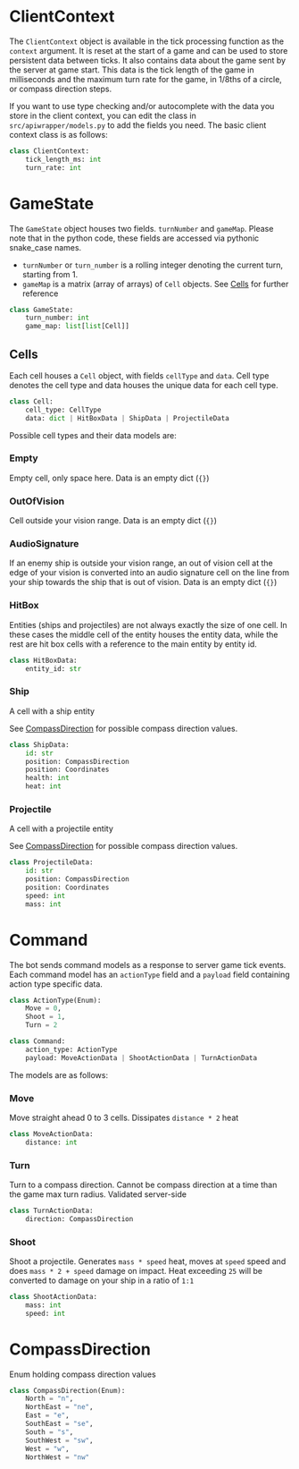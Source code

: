 # ClientContext

The `ClientContext` object is available in the tick processing function as the `context`
argument. It is reset at the start of a game and can be used to store persistent data
between ticks. It also contains data about the game sent by the server at game start.
This data is the tick length of the game in milliseconds and the maximum turn rate for
the game, in 1/8ths of a circle, or compass direction steps.

If you want to use type checking and/or autocomplete with the data you store in the client
context, you can edit the class in `src/apiwrapper/models.py` to add the fields you need.
The basic client context class is as follows:

```python
class ClientContext:
    tick_length_ms: int
    turn_rate: int
```

# GameState

The `GameState` object houses two fields. `turnNumber` and `gameMap`. Please note that
in the python code, these fields are accessed via pythonic snake_case names.

 - `turnNumber` or `turn_number` is a rolling integer denoting the current turn,
starting from 1.
 - `gameMap` is a matrix (array of arrays) of `Cell` objects. See [Cells](#cells) for
further reference

```python
class GameState:
    turn_number: int
    game_map: list[list[Cell]]
```

## Cells

Each cell houses a `Cell` object, with fields `cellType` and `data`. Cell type denotes
the cell type and data houses the unique data for each cell type. 

```python
class Cell:
    cell_type: CellType
    data: dict | HitBoxData | ShipData | ProjectileData
```

Possible cell types and their data models are:

### Empty
Empty cell, only space here. Data is an empty dict (`{}`)

### OutOfVision
Cell outside your vision range. Data is an empty dict (`{}`)


### AudioSignature
If an enemy ship is outside your vision range, an out of vision cell at the edge of your
vision is converted into an audio signature cell on the line from your ship towards
the ship that is out of vision. Data is an empty dict (`{}`)

### HitBox
Entities (ships and projectiles) are not always exactly the size of one cell. In these
cases the middle cell of the entity houses the entity data, while the rest are hit box
cells with a reference to the main entity by entity id.
```python
class HitBoxData:
    entity_id: str
```

### Ship
A cell with a ship entity

See [CompassDirection](#compassdirection) for possible compass direction values.
```python
class ShipData:
    id: str
    position: CompassDirection
    position: Coordinates
    health: int
    heat: int
```

### Projectile
A cell with a projectile entity

See [CompassDirection](#compassdirection) for possible compass direction values.
```python
class ProjectileData:
    id: str
    position: CompassDirection
    position: Coordinates
    speed: int
    mass: int
```

# Command

The bot sends command models as a response to server game tick events. Each command
model has an `actionType` field and a `payload` field containing action type specific
data.

```python
class ActionType(Enum):
    Move = 0,
    Shoot = 1,
    Turn = 2

class Command:
    action_type: ActionType
    payload: MoveActionData | ShootActionData | TurnActionData
```

The models are as follows:

### Move

Move straight ahead 0 to 3 cells. Dissipates `distance * 2` heat

```python
class MoveActionData:
    distance: int
```

### Turn

Turn to a compass direction. Cannot be compass direction at a time than the game max
turn radius. Validated server-side

```python
class TurnActionData:
    direction: CompassDirection
```

### Shoot

Shoot a projectile. Generates `mass * speed` heat, moves at `speed` speed and
does `mass * 2 + speed` damage on impact. Heat exceeding `25` will be converted to
damage on your ship in a ratio of `1:1`


```python
class ShootActionData:
    mass: int
    speed: int
```

# CompassDirection
Enum holding compass direction values
```python
class CompassDirection(Enum):
    North = "n",
    NorthEast = "ne",
    East = "e",
    SouthEast = "se",
    South = "s",
    SouthWest = "sw",
    West = "w",
    NorthWest = "nw"
```
